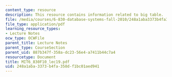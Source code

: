 ```yaml
---
content_type: resource
description: This resource contains information related to big table.
file: /media/courses/6-830-database-systems-fall-2010/248a1aba3373b4fa358df1bc01aed941_MIT6_830F10_lec19.pdf
file_type: application/pdf
learning_resource_types:
- Lecture Notes
ocw_type: OCWFile
parent_title: Lecture Notes
parent_type: CourseSection
parent_uid: 887b347f-358a-dc23-56e4-a7411b44c7a4
resourcetype: Document
title: MIT6_830F10_lec19.pdf
uid: 248a1aba-3373-b4fa-358d-f1bc01aed941
---
```


